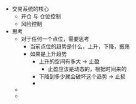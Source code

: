 - 交易系统的核心
	- 开仓 与 仓位控制
	- 风险控制
- 思考
	- 对于任何一个点位，需要思考
		- 当前点位的趋势是什么，上升，下降，振荡
		- 如果是上升趋势
			- 上升的空间有多大 -> 止盈
				- 止盈应该是动态的，根据时间来的
			- 下降到多少就会破坏这个趋势 -> 止损
			-
	-
	-